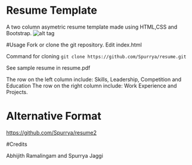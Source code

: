 # Resume Template
A two column asymetric resume template made using HTML,CSS and Bootstrap.
![alt tag](https://github.com/Spurrya/resume/blob/master/resume_preview.png)

#Usage
Fork or clone the git repository. Edit index.html

Command for cloning
```git clone https://github.com/Spurrya/resume.git```

See sample resume in resume.pdf

The row on the left column include: Skills, Leadership, Competition and Education
The row on the right column include: Work Experience and Projects.

# Alternative Format

https://github.com/Spurrya/resume2

#Credits

Abhijith Ramalingam and Spurrya Jaggi
